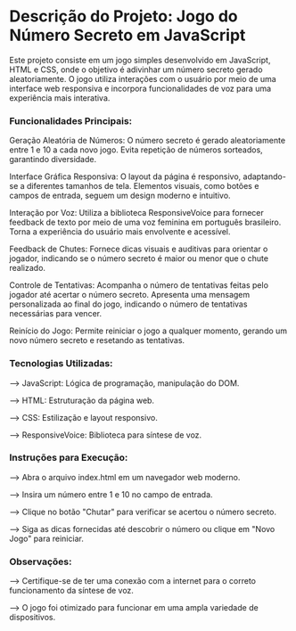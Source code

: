 # Descrição do Projeto: Jogo do Número Secreto em JavaScript

Este projeto consiste em um jogo simples desenvolvido em JavaScript, HTML e CSS, onde o objetivo é adivinhar um número secreto gerado aleatoriamente. O jogo utiliza interações com o usuário por meio de uma interface web responsiva e incorpora funcionalidades de voz para uma experiência mais interativa.

### Funcionalidades Principais:

Geração Aleatória de Números:
O número secreto é gerado aleatoriamente entre 1 e 10 a cada novo jogo.
Evita repetição de números sorteados, garantindo diversidade.

Interface Gráfica Responsiva:
O layout da página é responsivo, adaptando-se a diferentes tamanhos de tela.
Elementos visuais, como botões e campos de entrada, seguem um design moderno e intuitivo.

Interação por Voz:
Utiliza a biblioteca ResponsiveVoice para fornecer feedback de texto por meio de uma voz feminina em português brasileiro.
Torna a experiência do usuário mais envolvente e acessível.

Feedback de Chutes:
Fornece dicas visuais e auditivas para orientar o jogador, indicando se o número secreto é maior ou menor que o chute realizado.

Controle de Tentativas:
Acompanha o número de tentativas feitas pelo jogador até acertar o número secreto.
Apresenta uma mensagem personalizada ao final do jogo, indicando o número de tentativas necessárias para vencer.

Reinício do Jogo:
Permite reiniciar o jogo a qualquer momento, gerando um novo número secreto e resetando as tentativas.

### Tecnologias Utilizadas:

--> JavaScript: Lógica de programação, manipulação do DOM.

--> HTML: Estruturação da página web.

--> CSS: Estilização e layout responsivo.

--> ResponsiveVoice: Biblioteca para síntese de voz.

### Instruções para Execução:

--> Abra o arquivo index.html em um navegador web moderno.

--> Insira um número entre 1 e 10 no campo de entrada.

--> Clique no botão "Chutar" para verificar se acertou o número secreto.

--> Siga as dicas fornecidas até descobrir o número ou clique em "Novo Jogo" para reiniciar.

### Observações:

--> Certifique-se de ter uma conexão com a internet para o correto funcionamento da síntese de voz.

--> O jogo foi otimizado para funcionar em uma ampla variedade de dispositivos.
